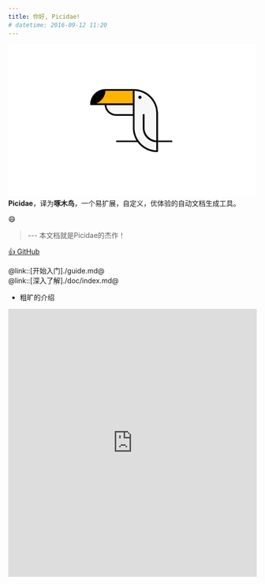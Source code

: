 ```yaml
---
title: 你好, Picidae!
# datetime: 2016-09-12 11:20
---
```


![home](../../logo/picidae-1x.png)
**Picidae**，译为**啄木鸟**，一个易扩展，自定义，优体验的自动文档生成工具。

:smile:


>  ---  本文档就是Picidae的杰作！

[:+1: GitHub](https://github.com/picidaejs/picidaejs)

@link::[开始入门]./guide.md@  
@link::[深入了解]./doc/index.md@

- 粗旷的介绍  
<iframe width="100%" height="544" src="https://www.youtube.com/embed/Jd82aaqeg40" frameborder="0" allowfullscreen></iframe>


